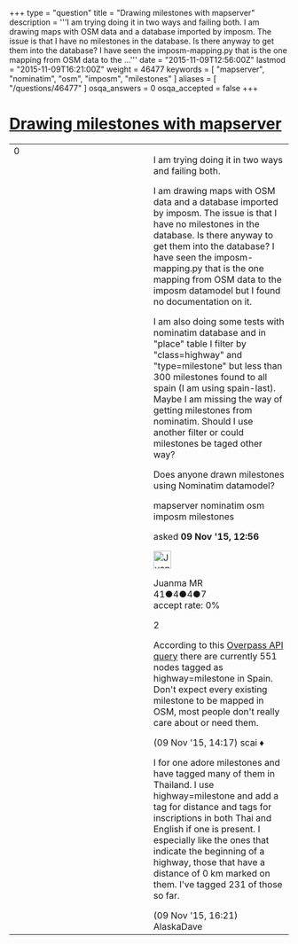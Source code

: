 +++
type = "question"
title = "Drawing milestones with mapserver"
description = '''I am trying doing it in two ways and failing both. I am drawing maps with OSM data and a database imported by imposm. The issue is that I have no milestones in the database. Is there anyway to get them into the database? I have seen the imposm-mapping.py that is the one mapping from OSM data to the ...'''
date = "2015-11-09T12:56:00Z"
lastmod = "2015-11-09T16:21:00Z"
weight = 46477
keywords = [ "mapserver", "nominatim", "osm", "imposm", "milestones" ]
aliases = [ "/questions/46477" ]
osqa_answers = 0
osqa_accepted = false
+++

<div class="headNormal">

# [Drawing milestones with mapserver](/questions/46477/drawing-milestones-with-mapserver)

</div>

<div id="main-body">

<div id="askform">

<table id="question-table" style="width:100%;">
<colgroup>
<col style="width: 50%" />
<col style="width: 50%" />
</colgroup>
<tbody>
<tr>
<td style="width: 30px; vertical-align: top"><div class="vote-buttons">
<span id="post-46477-upvote" class="ajax-command post-vote up" rel="nofollow" title="I like this post (click again to cancel)"> </span>
<div id="post-46477-score" class="post-score" title="current number of votes">
0
</div>
<span id="post-46477-downvote" class="ajax-command post-vote down" rel="nofollow" title="I dont like this post (click again to cancel)"> </span> <span id="favorite-mark" class="ajax-command favorite-mark" rel="nofollow" title="mark/unmark this question as favorite (click again to cancel)"> </span>
<div id="favorite-count" class="favorite-count">
&#10;</div>
</div></td>
<td><div id="item-right">
<div class="question-body">
<p>I am trying doing it in two ways and failing both.</p>
<p>I am drawing maps with OSM data and a database imported by imposm. The issue is that I have no milestones in the database. Is there anyway to get them into the database? I have seen the imposm-mapping.py that is the one mapping from OSM data to the imposm datamodel but I found no documentation on it.</p>
<p>I am also doing some tests with nominatim database and in "place" table I filter by "class=highway" and "type=milestone" but less than 300 milestones found to all spain (I am using spain-last). Maybe I am missing the way of getting milestones from nominatim. Should I use another filter or could milestones be taged other way?</p>
<p>Does anyone drawn milestones using Nominatim datamodel?</p>
</div>
<div id="question-tags" class="tags-container tags">
<span class="post-tag tag-link-mapserver" rel="tag" title="see questions tagged &#39;mapserver&#39;">mapserver</span> <span class="post-tag tag-link-nominatim" rel="tag" title="see questions tagged &#39;nominatim&#39;">nominatim</span> <span class="post-tag tag-link-osm" rel="tag" title="see questions tagged &#39;osm&#39;">osm</span> <span class="post-tag tag-link-imposm" rel="tag" title="see questions tagged &#39;imposm&#39;">imposm</span> <span class="post-tag tag-link-milestones" rel="tag" title="see questions tagged &#39;milestones&#39;">milestones</span>
</div>
<div id="question-controls" class="post-controls">
&#10;</div>
<div class="post-update-info-container">
<div class="post-update-info post-update-info-user">
<p>asked <strong>09 Nov '15, 12:56</strong></p>
<img src="https://secure.gravatar.com/avatar/8ff71fc907067296fbfac86e637faa50?s=32&amp;d=identicon&amp;r=g" class="gravatar" width="32" height="32" alt="Juanma%20MR&#39;s gravatar image" />
<p><span>Juanma MR</span><br />
<span class="score" title="41 reputation points">41</span><span title="4 badges"><span class="badge1">●</span><span class="badgecount">4</span></span><span title="4 badges"><span class="silver">●</span><span class="badgecount">4</span></span><span title="7 badges"><span class="bronze">●</span><span class="badgecount">7</span></span><br />
<span class="accept_rate" title="Rate of the user&#39;s accepted answers">accept rate:</span> <span title="Juanma MR has no accepted answers">0%</span></p>
</div>
</div>
<div id="comments-container-46477" class="comments-container">
<span id="46479"></span>
<div id="comment-46479" class="comment">
<div id="post-46479-score" class="comment-score">
2
</div>
<div class="comment-text">
<p>According to this <a href="http://overpass-turbo.eu/s/cyq">Overpass API query</a> there are currently 551 nodes tagged as highway=milestone in Spain. Don't expect every existing milestone to be mapped in OSM, most people don't really care about or need them.</p>
</div>
<div id="comment-46479-info" class="comment-info">
<span class="comment-age">(09 Nov '15, 14:17)</span> <span class="comment-user userinfo">scai ♦</span>
</div>
</div>
<span id="46480"></span>
<div id="comment-46480" class="comment">
<div id="post-46480-score" class="comment-score">
&#10;</div>
<div class="comment-text">
<p>I for one adore milestones and have tagged many of them in Thailand. I use highway=milestone and add a tag for distance and tags for inscriptions in both Thai and English if one is present. I especially like the ones that indicate the beginning of a highway, those that have a distance of 0 km marked on them. I've tagged 231 of those so far.</p>
</div>
<div id="comment-46480-info" class="comment-info">
<span class="comment-age">(09 Nov '15, 16:21)</span> <span class="comment-user userinfo">AlaskaDave</span>
</div>
</div>
</div>
<div id="comment-tools-46477" class="comment-tools">
&#10;</div>
<div class="clear">
&#10;</div>
<div id="comment-46477-form-container" class="comment-form-container">
&#10;</div>
<div class="clear">
&#10;</div>
</div></td>
</tr>
</tbody>
</table>

</div>

</div>

